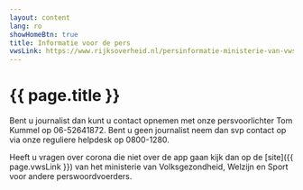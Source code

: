 ```yaml
---
layout: content
lang: ro
showHomeBtn: true
title: Informatie voor de pers
vwsLink: https://www.rijksoverheid.nl/persinformatie-ministerie-van-vws/woordvoerders
---
```


# {{ page.title }}

Bent u journalist dan kunt u contact opnemen met onze persvoorlichter Tom Kummel op 06-52641872. Bent u geen journalist neem dan svp contact op via onze reguliere helpdesk op 0800-1280.

Heeft u vragen over corona die niet over de app gaan kijk dan op de [site]({{ page.vwsLink }}) van het ministerie van Volksgezondheid, Welzijn en Sport voor andere perswoordvoerders.
